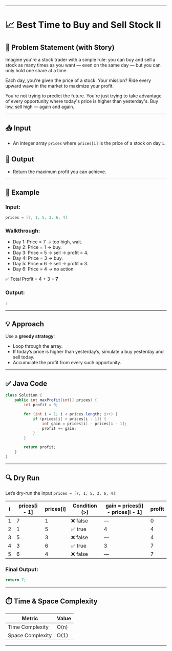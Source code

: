 
---

# 📈 Best Time to Buy and Sell Stock II

## 🧠 Problem Statement (with Story)

Imagine you're a stock trader with a simple rule: you can buy and sell a stock as many times as you want — even on the same day — but you can only hold one share at a time.

Each day, you're given the price of a stock. Your mission? Ride every upward wave in the market to maximize your profit.

You're not trying to predict the future. You're just trying to take advantage of every opportunity where today's price is higher than yesterday's. Buy low, sell high — again and again.

---

## 📥 Input

- An integer array `prices` where `prices[i]` is the price of a stock on day `i`.

## 🎯 Output

- Return the maximum profit you can achieve.

---

## 🧪 Example

### Input:
```java
prices = [7, 1, 5, 3, 6, 4]
```

### Walkthrough:
- Day 1: Price = 7 → too high, wait.
- Day 2: Price = 1 → buy.
- Day 3: Price = 5 → sell → profit = 4.
- Day 4: Price = 3 → buy.
- Day 5: Price = 6 → sell → profit = 3.
- Day 6: Price = 4 → no action.

✅ Total Profit = 4 + 3 = **7**

### Output:
```java
7
```

---

## 💡 Approach

Use a **greedy strategy**:
- Loop through the array.
- If today’s price is higher than yesterday’s, simulate a buy yesterday and sell today.
- Accumulate the profit from every such opportunity.

---

## ✅ Java Code

```java
class Solution {
    public int maxProfit(int[] prices) {
        int profit = 0;

        for (int i = 1; i < prices.length; i++) {
            if (prices[i] > prices[i - 1]) {
                int gain = prices[i] - prices[i - 1];
                profit += gain;
            }
        }

        return profit;
    }
}
```

---

## 🔍 Dry Run

Let’s dry-run the input `prices = [7, 1, 5, 3, 6, 4]`:

| i | prices[i - 1] | prices[i] | Condition (>) | gain = prices[i] - prices[i - 1] | profit |
|---|---------------|-----------|----------------|----------------------------------|--------|
| 1 | 7             | 1         | ❌ false        | —                                | 0      |
| 2 | 1             | 5         | ✅ true         | 4                                | 4      |
| 3 | 5             | 3         | ❌ false        | —                                | 4      |
| 4 | 3             | 6         | ✅ true         | 3                                | 7      |
| 5 | 6             | 4         | ❌ false        | —                                | 7      |

### Final Output:
```java
return 7;
```

---

## ⏱️ Time & Space Complexity

| Metric           | Value     |
|------------------|-----------|
| Time Complexity  | O(n)      |
| Space Complexity | O(1)      |

---


